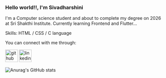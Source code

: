 ### Hello world!!, I'm Sivadharshini
I'm a Computer science student and about to complete my degree on 2026 at Sri Shakthi Institute. Currently learning Frontend and Flutter...



Skills: HTML / CSS / C language

You can connect with me through:

[<img src='https://cdn.jsdelivr.net/npm/simple-icons@3.0.1/icons/github.svg' alt='github' height='40'>](https://github.com/Sivadharshini-N)  [<img src='https://cdn.jsdelivr.net/npm/simple-icons@3.0.1/icons/linkedin.svg' alt='linkedin' height='40'>](https://www.linkedin.com/in/sivadharshini-nagarajan-78540a270)  



![Anurag's GitHub stats](https://github-readme-stats.vercel.app/api?username=Sivadharshini-N&show_icons=true&theme=tokyonight)


